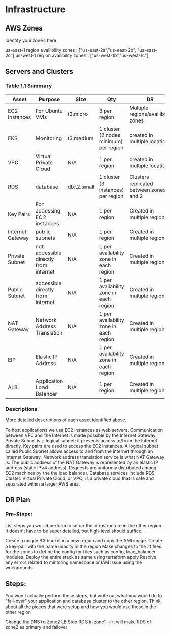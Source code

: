# Infrastructure

## AWS Zones
Identify your zones here

us-east-1 region availibility zones : ["us-east-2a","us-east-2b", "us-east-2c"]
us-west-1 region availibility zones : ["us-west-1b","us-west-1c"]


## Servers and Clusters

### Table 1.1 Summary
| Asset      | Purpose           | Size                                                                   | Qty                                                             | DR                                                                                                           |
|------------|-------------------|------------------------------------------------------------------------|-----------------------------------------------------------------|--------------------------------------------------------------------------------------------------------------|
| EC2 Instances | For Ubuntu VMs | t3.micro | 3 per region | Multiple regions/availibilty zones |
| EKS | Monitoring | t3.medium | 1 cluster (2 nodes minimum) per region | created in multiple locations |
| VPC | Virtual Private Cloud | N/A | 1 per region | created in multiple locations |
| RDS | database | db.t2.small | 1 cluster (3 instances) per region | Clusters replicated between zones 1 and 2 |
| Key Pairs | For accessing EC2 instances | N/A | 1 per region | Created in multiple regions |
| Internet Gateway | public subnets | N/A | 1 per region | Created in multiple regions |
| Private Subnet | not accessible directly from internet | N/A | 1 per availability zone in each region | Created in multiple regions |
| Public Subnet | accessible directly from internet | N/A | 1 per availability zone in each region | Created in multiple regions |
| NAT Gateway | Network Address Translation | N/A | 1 per availability zone in each region | Created in multiple regions |
| EIP | Elastic IP Address | N/A | 1 per availability zone in each region | Created in multiple regions |
| ALB | Application Load Balancer | N/A | 1 per region | Created in multiple regions |

### Descriptions
More detailed descriptions of each asset identified above.

To host applications we use EC2 instances as web servers.
Communication between VPC and the Internet is made possible by the Internet Gateway.
Private Subnet is a logical subnet; it prevents access to/from the Internet directly.
Key pairs are used to access the EC2 instances.
A logical subnet called Public Subnet allows access to and from the Internet through an Internet Gateway.
Network address translation service is what NAT Gateway is.
The public address of the NAT Gateway is represented by an elastic IP address (static IPv4 address).
Requests are uniformly distributed among EC2 machines by the the load balancer.
Database services include RDS Cluster.
Virtual Private Cloud, or VPC, is a private cloud that is safe and separated within a larger AWS area.

## DR Plan
### Pre-Steps:
List steps you would perform to setup the infrastructure in the other region. It doesn't have to be super detailed, but high-level should suffice.

Create a unique S3 bucket in a new region and copy the AMI image.
Create a key-pair with the name udacity in the region
Make changes to the .tf files for the zones to define the config for files such as config, load_balancer, modules.
Deploy the entire stack as same using terraform apply
Resolve any errors related to mintoring namespace or IAM issue using the workarounds

## Steps:
You won't actually perform these steps, but write out what you would do to "fail-over" your application and database cluster to the other region. Think about all the pieces that were setup and how you would use those in the other region

Change the DNS to Zone2 LB
Stop RDS in zone1 -> it will make RDS of zone2 as primary and failover
